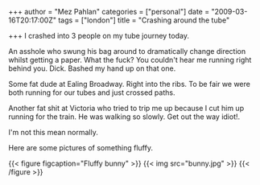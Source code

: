 +++
author = "Mez Pahlan"
categories = ["personal"]
date = "2009-03-16T20:17:00Z"
tags = ["london"]
title = "Crashing around the tube"

+++
I crashed into 3 people on my tube journey today.

<!--more-->

An asshole who swung his bag around to dramatically change direction whilst getting a paper. What the fuck? You couldn't
hear me running right behind you. Dick. Bashed my hand up on that one.

Some fat dude at Ealing Broadway. Right into the ribs. To be fair we were both running for our tubes and just crossed
paths.

Another fat shit at Victoria who tried to trip me up because I cut him up running for the train. He was walking so
slowly. Get out the way idiot!.

I'm not this mean normally.

Here are some pictures of something fluffy.

{{< figure figcaption="Fluffy bunny" >}}
    {{< img src="bunny.jpg" >}}
{{< /figure >}}
